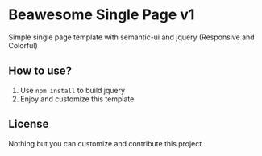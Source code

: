 # Beawesome Single Page v1
Simple single page template with semantic-ui and jquery (Responsive and Colorful)

## How to use?

1. Use ``` npm install ``` to build jquery
2. Enjoy and customize this template

## License
Nothing but you can customize and contribute this project
